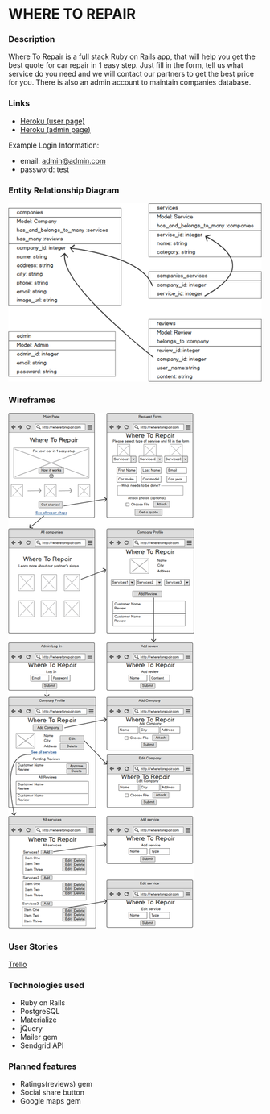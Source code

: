 # WHERE TO REPAIR

### Description

 Where To Repair is a full stack Ruby on Rails app, that will help you get the best quote for car repair in 1 easy step. Just fill in the form, tell us what service do you need and we will contact our partners to get the best price for you. There is also an admin account to maintain companies database.

### Links

 + [Heroku (user page)](https://where-to-repair.herokuapp.com)
 + [Heroku (admin page)](https://where-to-repair.herokuapp.com/login)

 Example Login Information:

 + email: admin@admin.com
 + password: test

### Entity Relationship Diagram

![Entity Relationship Diagram](public/ERD.png)

### Wireframes

 ![Wireframes](public/Wireframes.png)

### User Stories

  [Trello](https://trello.com/b/TSNjVYUQ/where-to-repair#)

### Technologies used

 + Ruby on Rails
 + PostgreSQL
 + Materialize
 + jQuery
 + Mailer gem
 + Sendgrid API

### Planned features

 + Ratings(reviews) gem
 + Social share button
 + Google maps gem
